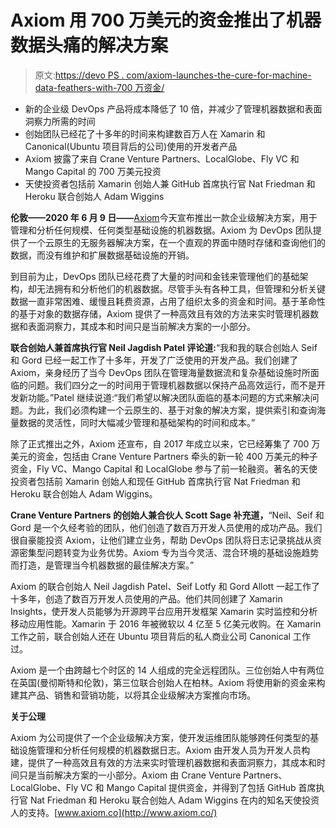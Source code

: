 # Axiom 用 700 万美元的资金推出了机器数据头痛的解决方案

> 原文:[https://devo PS . com/axiom-launches-the-cure-for-machine-data-feathers-with-700 万资金/](https://devops.com/axiom-launches-the-cure-for-machine-data-headaches-with-7m-in-funding/)

*   新的企业级 DevOps 产品将成本降低了 10 倍，并减少了管理机器数据和表面洞察力所需的时间
*   创始团队已经花了十多年的时间来构建数百万人在 Xamarin 和 Canonical(Ubuntu 项目背后的公司)使用的开发者产品
*   Axiom 披露了来自 Crane Venture Partners、LocalGlobe、Fly VC 和 Mango Capital 的 700 万美元投资
*   天使投资者包括前 Xamarin 创始人兼 GitHub 首席执行官 Nat Friedman 和 Heroku 联合创始人 Adam Wiggins

**伦敦——2020 年 6 月 9 日——**[Axiom](https://links98.mixmaxusercontent.com/5901c7218335f4738e398bd0/l/nfGeBDtDH84CrRvi1?messageId=YJaP5zkptqDN1uM6b&rn=gIsVWbph2Ug4WYsFkI&re=ISbvNmLzB3b2VGZAlXbtlGazFmI&sc=false)今天宣布推出一款企业级解决方案，用于管理和分析任何规模、任何类型基础设施的机器数据。Axiom 为 DevOps 团队提供了一个云原生的无服务器解决方案，在一个直观的界面中随时存储和查询他们的数据，而没有维护和扩展数据基础设施的开销。

到目前为止，DevOps 团队已经花费了大量的时间和金钱来管理他们的基础架构，却无法拥有和分析他们的机器数据。尽管手头有各种工具，但管理和分析关键数据一直非常困难、缓慢且耗费资源，占用了组织太多的资金和时间。基于革命性的基于对象的数据存储，Axiom 提供了一种高效且有效的方法来实时管理机器数据和表面洞察力，其成本和时间只是当前解决方案的一小部分。

**联合创始人兼首席执行官 Neil Jagdish Patel 评论道:**“我和我的联合创始人 Seif 和 Gord 已经一起工作了十多年，开发了广泛使用的开发产品。我们创建了 Axiom，亲身经历了当今 DevOps 团队在管理海量数据流和复杂基础设施时所面临的问题。我们四分之一的时间用于管理机器数据以保持产品高效运行，而不是开发新功能。”Patel 继续说道:“我们希望以解决团队面临的基本问题的方式来解决问题。为此，我们必须构建一个云原生的、基于对象的解决方案，提供索引和查询海量数据的灵活性，同时大幅减少管理和基础架构的时间和成本。”

除了正式推出之外，Axiom 还宣布，自 2017 年成立以来，它已经筹集了 700 万美元的资金，包括由 Crane Venture Partners 牵头的新一轮 400 万美元的种子资金，Fly VC、Mango Capital 和 LocalGlobe 参与了前一轮融资。著名的天使投资者包括前 Xamarin 创始人和现任 GitHub 首席执行官 Nat Friedman 和 Heroku 联合创始人 Adam Wiggins。

**Crane Venture Partners 的创始人兼合伙人 Scott Sage 补充道，**“Neil、Seif 和 Gord 是一个久经考验的团队，他们创造了数百万开发人员使用的成功产品。我们很自豪能投资 Axiom，让他们建立业务，帮助 DevOps 团队将日志记录挑战从资源密集型问题转变为业务优势。Axiom 专为当今灵活、混合环境的基础设施趋势而打造，是管理当今机器数据的最佳解决方案。”

Axiom 的联合创始人 Neil Jagdish Patel、Seif Lotfy 和 Gord Allott 一起工作了十多年，创造了数百万开发人员使用的产品。他们共同创建了 Xamarin Insights，使开发人员能够为开源跨平台应用开发框架 Xamarin 实时监控和分析移动应用性能。Xamarin 于 2016 年被微软以 4 亿至 5 亿美元收购。在 Xamarin 工作之前，联合创始人还在 Ubuntu 项目背后的私人商业公司 Canonical 工作过。

Axiom 是一个由跨越七个时区的 14 人组成的完全远程团队。三位创始人中有两位在英国(曼彻斯特和伦敦)，第三位联合创始人在柏林。Axiom 将使用新的资金来构建其产品、销售和营销功能，以将其企业级解决方案推向市场。

**关于公理**

Axiom 为公司提供了一个企业级解决方案，使开发运维团队能够跨任何类型的基础设施管理和分析任何规模的机器数据日志。Axiom 由开发人员为开发人员构建，提供了一种高效且有效的方法来实时管理机器数据和表面洞察力，其成本和时间只是当前解决方案的一小部分。Axiom 由 Crane Venture Partners、LocalGlobe、Fly VC 和 Mango Capital 提供资金，并得到了包括 GitHub 首席执行官 Nat Friedman 和 Heroku 联合创始人 Adam Wiggins 在内的知名天使投资人的支持。[www.axiom.co](http://www.axiom.co/)